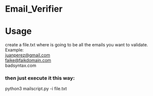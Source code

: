 # Email_Verifier

# Usage
create a file.txt where is going to be all the emails you want to validate.
Example:  
juanperez@gmail.com  
faike@faikdomain.com  
badsyntax.com

### then just execute it this way:
python3 mailscript.py -i file.txt
